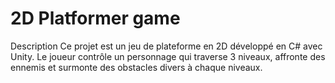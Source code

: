 # 2D Platformer game
Description
Ce projet est un jeu de plateforme en 2D développé en C# avec Unity. Le joueur contrôle un personnage qui traverse 3 niveaux, affronte des ennemis et surmonte des obstacles divers à chaque niveaux.

